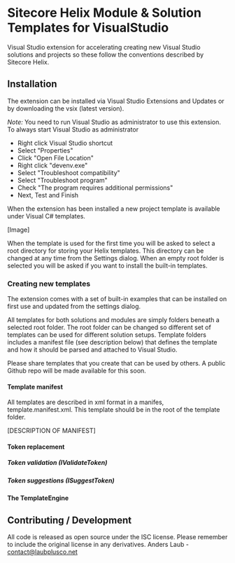# Sitecore Helix Module & Solution Templates for VisualStudio

Visual Studio extension for accelerating creating new Visual Studio solutions and projects so these follow the conventions described by Sitecore Helix.

## Installation
The extension can be installed via Visual Studio Extensions and Updates or by downloading the vsix (latest version).

*Note:* You need to run Visual Studio as administrator to use this extension.   
To always start Visual Studio as administrator
* Right click Visual Studio shortcut  
* Select "Properties" 
* Click "Open File Location"  
* Right click "devenv.exe"  
* Select "Troubleshoot compatibility"  
* Select "Troubleshoot program"  
* Check "The program requires additional permissions"  
* Next, Test and Finish  

When the extension has been installed a new project template is available under Visual C# templates.

[Image]

When the template is used for the first time you will be asked to select a root directory for storing your Helix templates. This directory can be changed at any time from the Settings dialog. When an empty root folder is selected you will be asked if you want to install the built-in templates.

### Creating new templates
The extension comes with a set of built-in examples that can be installed on first use and updated from the settings dialog.

All templates for both solutions and modules are simply folders beneath a selected root folder. The root folder can be changed so different set of templates can be used for different solution setups. 
Template folders includes a manifest file (see description below) that defines the template and how it should be parsed and attached to Visual Studio.

Please share templates that you create that can be used by others. A public Github repo will be made available for this soon.


#### Template manifest
All templates are described in xml format in a manifes, template.manifest.xml. This template should be in the root of the template folder.


[DESCRIPTION OF MANIFEST]

#### Token replacement

##### Token validation (IValidateToken)

##### Token suggestions (ISuggestToken)

#### The TemplateEngine


## Contributing / Development



All code is released as open source under the ISC license. Please remember to include the original license in any derivatives.
Anders Laub - contact@laubplusco.net